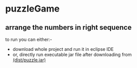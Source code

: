 # puzzleGame

## arrange the numbers in right sequence
to run you can either:-<br>
  - download whole project and run it in eclipse IDE<br>
  - or, directly run executable jar file after downloading from [\(dist/puzzle.jar\)](dist/puzzle.jar)



